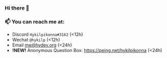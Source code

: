 ### Hi there 👋

### 📫 You can reach me at:

* Discord `Hykilpikonna#3162` (<12h)
* Wechat `@hykilp` (<12h)
* Email me@hydev.org (<24h)
* **!NEW!** Anonymous Question Box: https://peing.net/hykilpikonna (<24h)

<!--
**hykilpikonna/hykilpikonna** is a ✨ _special_ ✨ repository because its `README.md` (this file) appears on your GitHub profile.

Here are some ideas to get you started:

- 🔭 I’m currently working on ...
- 🌱 I’m currently learning ...
- 👯 I’m looking to collaborate on ...
- 🤔 I’m looking for help with ...
- 💬 Ask me about ...
- 📫 How to reach me: ...
- 😄 Pronouns: ...
- ⚡ Fun fact: ...
-->
